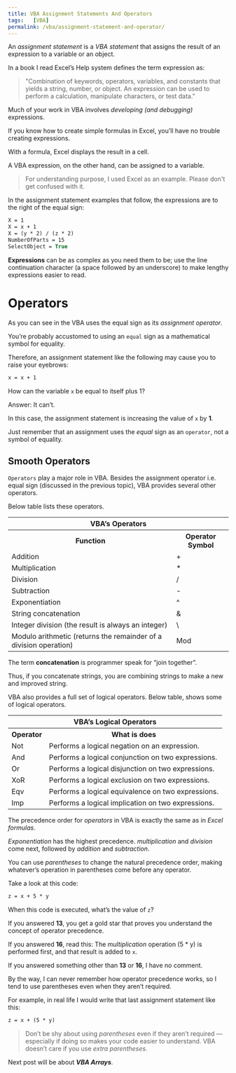 ```yaml
---
title: VBA Assignment Statements And Operators
tags:   [VBA]
permalink: /vba/assignment-statement-and-operator/
---
```


An *assignment statement* is a *VBA statement* that assigns the result of an expression to a variable or an object. 

In a book I read Excel’s Help system defines the term expression as: 

> "Combination of keywords, operators, variables, and constants that yields a string, number, or object. An expression can be used to perform a calculation, manipulate characters, or test data." 

Much of your work in VBA involves *developing (and debugging)* expressions. 

If you know how to create simple formulas in Excel, you’ll have no trouble creating expressions. 

With a formula, Excel displays the result in a cell. 

A VBA expression, on the other hand, can be assigned to a variable. 

> For understanding purpose, I used Excel as an example. Please don't get confused with it. 

In the assignment statement examples that follow, the expressions are to the right of the equal sign: 

```vb
X = 1
X = x + 1
X = (y * 2) / (z * 2)
NumberOfParts = 15
SelectObject = True
```

**Expressions** can be as complex as you need them to be; use the line continuation character (a space followed by an underscore) to make lengthy expressions easier to read. 

# Operators

As you can see in the VBA uses the equal sign as its *assignment operator*. 

You’re probably accustomed to using an `equal` sign as a mathematical symbol for equality. 

Therefore, an assignment statement like the following may cause you to raise your eyebrows: 

```vb
x = x + 1
```

How can the variable `x` be equal to itself plus 1? 

Answer: It can’t. 

In this case, the assignment statement is increasing the value of `x` by **1**. 

Just remember that an assignment uses the *equal* sign as an `operator`, not a symbol of equality. 


## Smooth Operators

`Operators` play a major role in VBA. Besides the assignment operator i.e. equal sign (discussed in the previous topic), VBA provides several other operators. 

Below table lists these operators. 

<table class="w3-table-all w3-mobile w3-card-4">
    <tr>
        <th class="w3-center" colspan="2">VBA’s Operators</th>
    </tr>
    <tr>
        <th>Function</th>
        <th>Operator Symbol</th>
    </tr>
    <tr>
        <td>Addition</td>
        <td>+</td>
    </tr>
    <tr>
        <td>Multiplication</td>
        <td>*</td>
    </tr>
    <tr>
        <td>Division</td>
        <td>/</td>
    </tr>
    <tr>
        <td>Subtraction</td>
        <td>-</td>
    </tr>
    <tr>
        <td>Exponentiation</td>
        <td>^</td>
    </tr>
    <tr>
        <td>String concatenation</td>
        <td>&#38;</td>
    </tr>
    <tr>
        <td>Integer division (the result is always an integer)</td>
        <td>\</td>
    </tr>
    <tr>
        <td>Modulo arithmetic (returns the remainder of a division operation)</td>
        <td>Mod</td>
    </tr>
</table>

The term **concatenation** is programmer speak for “join together”. 

Thus, if you concatenate strings, you are combining strings to make a new and improved string. 

VBA also provides a full set of logical operators. Below table, shows some of logical operators. 

<table class="w3-table-all w3-mobile w3-card-4">
    <tr>
        <th class="w3-center" colspan="2">VBA’s Logical Operators</th>
    </tr>
    <tr>
        <th>Operator</th>
        <th>What is does</th>
    </tr>
    <tr>
        <td>Not</td>
        <td>Performs a logical negation on an expression.</td>
    </tr>
    <tr>
        <td>And</td>
        <td>Performs a logical conjunction on two expressions.</td>
    </tr>
    <tr>
        <td>Or</td>
        <td>Performs a logical disjunction on two expressions.</td>
    </tr>
    <tr>
        <td>XoR</td>
        <td>Performs a logical exclusion on two expressions.</td>
    </tr>
    <tr>
        <td>Eqv</td>
        <td>Performs a logical equivalence on two expressions.</td>
    </tr>
    <tr>
        <td>Imp</td>
        <td>Performs a logical implication on two expressions.</td>
    </tr>
</table> 

The precedence order for *operators* in VBA is exactly the same as in *Excel formulas*. 

*Exponentiation* has the highest precedence. *multiplication* and *division* come next, followed by *addition* and *subtraction*. 

You can use *parentheses* to change the natural precedence order, making whatever’s operation in parentheses come before any operator. 

Take a look at this code: 

```vb
z = x + 5 * y
```

When this code is executed, what’s the value of `z`? 

If you answered **13**, you get a gold star that proves you understand the concept of operator precedence. 

If you answered **16**, read this: The *multiplication* operation (5 * y) is performed first, and that result is added to `x`. 

If you answered something other than **13** or **16**, I have no comment.

By the way, I can never remember how operator precedence works, so I tend to use parentheses even when they aren’t required. 

For example, in real life I would write that last assignment statement like this: 

```vb
z = x + (5 * y)
```

> Don’t be shy about using *parentheses* even if they aren’t required — especially if doing so makes your code easier to understand. VBA doesn’t care if you use *extra parentheses*. 

Next post will be about ***VBA Arrays***.

